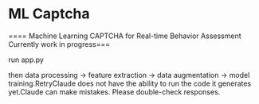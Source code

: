 # ML Captcha
==== Machine Learning CAPTCHA for Real-time Behavior Assessment 
Currently work in progress===

run app.py

then
 data processing → feature extraction → data augmentation → model training.RetryClaude does not have the ability to run the code it generates yet.Claude can make mistakes. Please double-check responses. 
